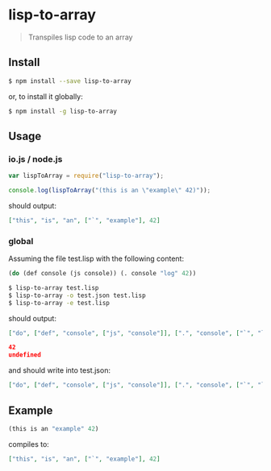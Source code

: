 # lisp-to-array
> Transpiles lisp code to an array

## Install

```bash
$ npm install --save lisp-to-array
```
or, to install it globally:
```bash
$ npm install -g lisp-to-array
```

## Usage

### io.js / node.js
```js
var lispToArray = require("lisp-to-array");

console.log(lispToArray("(this is an \"example\" 42)"));
```
should output:
```json
["this", "is", "an", ["`", "example"], 42]
```

### global
Assuming the file test.lisp with the following content:
```lisp
(do (def console (js console)) (. console "log" 42))
```
```bash
$ lisp-to-array test.lisp
$ lisp-to-array -o test.json test.lisp
$ lisp-to-array -e test.lisp
```
should output:
```json
["do", ["def", "console", ["js", "console"]], [".", "console", ["`", "log"], 42]]

42
undefined
```
and should write into test.json:
```json
["do", ["def", "console", ["js", "console"]], [".", "console", ["`", "log"], 42]]
```

## Example

```lisp
(this is an "example" 42)
```
compiles to:
```json
["this", "is", "an", ["`", "example"], 42]
```
